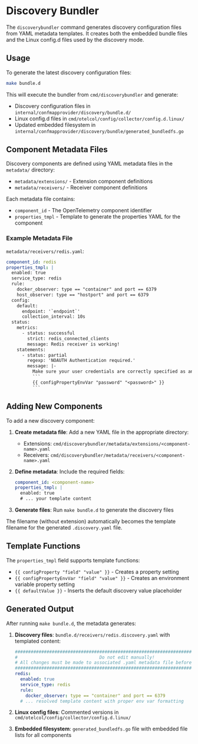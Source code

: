 # Discovery Bundler

The `discoverybundler` command generates discovery configuration files from YAML metadata templates. It creates both the embedded bundle files and the Linux config.d files used by the discovery mode.

## Usage

To generate the latest discovery configuration files:

```bash
make bundle.d
```

This will execute the bundler from `cmd/discoverybundler` and generate:
- Discovery configuration files in `internal/confmapprovider/discovery/bundle.d/`
- Linux config.d files in `cmd/otelcol/config/collector/config.d.linux/`
- Updated embedded filesystem in `internal/confmapprovider/discovery/bundle/generated_bundledfs.go`

## Component Metadata Files

Discovery components are defined using YAML metadata files in the `metadata/` directory:

- `metadata/extensions/` - Extension component definitions  
- `metadata/receivers/` - Receiver component definitions

Each metadata file contains:
- `component_id` - The OpenTelemetry component identifier
- `properties_tmpl` - Template to generate the properties YAML for the component

### Example Metadata File

`metadata/receivers/redis.yaml`:

```yaml
component_id: redis
properties_tmpl: |
  enabled: true
  service_type: redis
  rule:
    docker_observer: type == "container" and port == 6379
    host_observer: type == "hostport" and port == 6379
  config:
    default:
      endpoint: '`endpoint`'
      collection_interval: 10s
  status:
    metrics:
      - status: successful
        strict: redis_connected_clients
        message: Redis receiver is working!
    statements:
      - status: partial
        regexp: 'NOAUTH Authentication required.'
        message: |-
          Make sure your user credentials are correctly specified as an environment variable.
          ```
          {{ configPropertyEnvVar "password" "<password>" }}
          ```
```

## Adding New Components

To add a new discovery component:

1. **Create metadata file**: Add a new YAML file in the appropriate directory:
   - Extensions: `cmd/discoverybundler/metadata/extensions/<component-name>.yaml`
   - Receivers: `cmd/discoverybundler/metadata/receivers/<component-name>.yaml`

2. **Define metadata**: Include the required fields:
   ```yaml
   component_id: <component-name>
   properties_tmpl: |
     enabled: true
     # ... your template content
   ```

3. **Generate files**: Run `make bundle.d` to generate the discovery files

The filename (without extension) automatically becomes the template filename for the generated `.discovery.yaml` file.

## Template Functions

The `properties_tmpl` field supports template functions:

- `{{ configProperty "field" "value" }}` - Creates a property setting
- `{{ configPropertyEnvVar "field" "value" }}` - Creates an environment variable property setting
- `{{ defaultValue }}` - Inserts the default discovery value placeholder

## Generated Output

After running `make bundle.d`, the metadata generates:

1. **Discovery files**: `bundle.d/receivers/redis.discovery.yaml` with templated content:
   ```yaml
   ##############################################################################################
   #                               Do not edit manually!                                        #
   # All changes must be made to associated .yaml metadata file before running 'make bundle.d'. #
   ##############################################################################################
   redis:
     enabled: true
     service_type: redis
     rule:
       docker_observer: type == "container" and port == 6379
     # ... resolved template content with proper env var formatting
   ```

2. **Linux config files**: Commented versions in `cmd/otelcol/config/collector/config.d.linux/`

3. **Embedded filesystem**: `generated_bundledfs.go` file with embedded file lists for all components